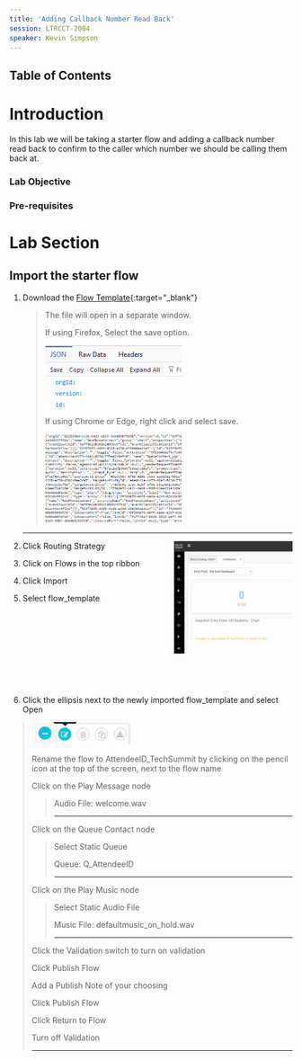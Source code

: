 ```yaml
---
title: 'Adding Callback Number Read Back'
session: LTRCCT-2004
speaker: Kevin Simpson
---
```


## Table of Contents

# Introduction
In this lab we will be taking a starter flow and adding a callback number read back to confirm to the caller which number we should be calling them back at.

### Lab Objective



### Pre-requisites


# Lab Section

## Import the starter flow

1. Download the [Flow Template](flows/CL_1_start.json){:target="\_blank"}
   > The file will open in a separate window.  
   >
   > If using Firefox, Select the save option.
   >
   > <img src="images/saveJson.gif">
   >
   > If using Chrome or Edge, right click and select save.
   >
   ><img src="images/saveJsonChrome.gif" width="243">
   
      ---
2. Click Routing Strategy <img src="images/rsToFlow.gif" Align= "right" height="200">
3. Click on Flows in the top ribbon 
4. Click Import
5. Select flow_template
   
<br><br><br><br><br><br><br><br>

6. Click the ellipsis next to the newly imported flow_template and select Open 

> <img src="images/openFlow.JPG" height="40">
> 
> Rename the flow to <w class="attendee_out">AttendeeID</w>_TechSummit by clicking on the pencil icon at the top of the screen, next to the flow name
>
> Click on the Play Message node
>> Audio File: welcome.wav 
>>
>>---
> 
> Click on the Queue Contact node
>> Select Static Queue
>>
>> Queue: Q_<w class="attendee_out">AttendeeID</w>
>>
>> ---
>
> Click on the Play Music node
>> Select Static Audio File
>>
>> Music File: defaultmusic_on_hold.wav
>>
>> ---
>
> Click the Validation switch to turn on validation
>
> Click Publish Flow
> 
> Add a Publish Note of your choosing
>
> Click Publish Flow
>
> Click Return to Flow
> 
> Turn off Validation 
>
>   ---
